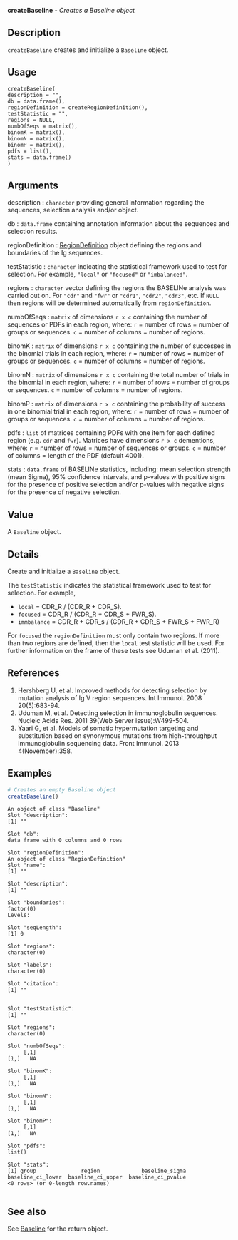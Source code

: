 **createBaseline** - *Creates a Baseline object*

Description
--------------------

`createBaseline` creates and initialize a `Baseline` object.


Usage
--------------------
```
createBaseline(
description = "",
db = data.frame(),
regionDefinition = createRegionDefinition(),
testStatistic = "",
regions = NULL,
numbOfSeqs = matrix(),
binomK = matrix(),
binomN = matrix(),
binomP = matrix(),
pdfs = list(),
stats = data.frame()
)
```

Arguments
-------------------

description
:   `character` providing general information regarding the 
sequences, selection analysis and/or object.

db
:   `data.frame` containing annotation information about 
the sequences and selection results.

regionDefinition
:   [RegionDefinition](RegionDefinition-class.md) object defining the regions
and boundaries of the Ig sequences.

testStatistic
:   `character` indicating the statistical framework 
used to test for selection. For example, `"local"` or 
`"focused"` or `"imbalanced"`.

regions
:   `character` vector defining the regions the BASELINe 
analysis was carried out on. For `"cdr"` and `"fwr"` 
or `"cdr1"`, `"cdr2"`, `"cdr3"`, etc. If `NULL`
then regions will be determined automatically from `regionDefinition`.

numbOfSeqs
:   `matrix` of dimensions `r x c` containing the number of 
sequences or PDFs in each region, where:
`r` = number of rows = number of groups or sequences.
`c` = number of columns = number of regions.

binomK
:   `matrix` of dimensions `r x c` containing the number of 
successes in the binomial trials in each region, where:
`r` = number of rows = number of groups or sequences.
`c` = number of columns = number of regions.

binomN
:   `matrix` of dimensions `r x c` containing the total 
number of trials in the binomial in each region, where:
`r` = number of rows = number of groups or sequences.
`c` = number of columns = number of regions.

binomP
:   `matrix` of dimensions `r x c` containing the probability 
of success in one binomial trial in each region, where:
`r` = number of rows = number of groups or sequences.
`c` = number of columns = number of regions.

pdfs
:   `list` of matrices containing PDFs with one item for each 
defined region (e.g. `cdr` and `fwr`). Matrices have dimensions
`r x c` dementions, where:
`r` = number of rows = number of sequences or groups. 
`c` = number of columns = length of the PDF (default 4001).

stats
:   `data.frame` of BASELINe statistics, 
including: mean selection strength (mean Sigma), 95% confidence 
intervals, and p-values with positive signs for the presence of 
positive selection and/or p-values with negative signs for the
presence of negative selection.




Value
-------------------

A `Baseline` object.


Details
-------------------

Create and initialize a `Baseline` object. 

The `testStatistic` indicates the statistical framework used to test for selection. 
For example,

+ `local` = CDR_R / (CDR_R + CDR_S).
+ `focused` = CDR_R / (CDR_R + CDR_S + FWR_S).
+ `immbalance` = CDR_R + CDR_s / (CDR_R + CDR_S + FWR_S + FWR_R)

For `focused` the `regionDefinition` must only contain two regions. If more 
than two regions are defined, then the `local` test statistic will be used.
For further information on the frame of these tests see Uduman et al. (2011).


References
-------------------


1. Hershberg U, et al. Improved methods for detecting selection by mutation 
analysis of Ig V region sequences. 
Int Immunol. 2008 20(5):683-94.
1. Uduman M, et al. Detecting selection in immunoglobulin sequences. 
Nucleic Acids Res. 2011 39(Web Server issue):W499-504.
1. Yaari G, et al. Models of somatic hypermutation targeting and substitution based
on synonymous mutations from high-throughput immunoglobulin sequencing data.
Front Immunol. 2013 4(November):358.
 



Examples
-------------------

```R
# Creates an empty Baseline object
createBaseline()
```


```
An object of class "Baseline"
Slot "description":
[1] ""

Slot "db":
data frame with 0 columns and 0 rows

Slot "regionDefinition":
An object of class "RegionDefinition"
Slot "name":
[1] ""

Slot "description":
[1] ""

Slot "boundaries":
factor(0)
Levels: 

Slot "seqLength":
[1] 0

Slot "regions":
character(0)

Slot "labels":
character(0)

Slot "citation":
[1] ""


Slot "testStatistic":
[1] ""

Slot "regions":
character(0)

Slot "numbOfSeqs":
     [,1]
[1,]   NA

Slot "binomK":
     [,1]
[1,]   NA

Slot "binomN":
     [,1]
[1,]   NA

Slot "binomP":
     [,1]
[1,]   NA

Slot "pdfs":
list()

Slot "stats":
[1] group              region             baseline_sigma     baseline_ci_lower  baseline_ci_upper  baseline_ci_pvalue
<0 rows> (or 0-length row.names)


```



See also
-------------------

See [Baseline](Baseline-class.md) for the return object.






